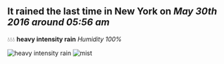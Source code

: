 ## It rained the last time in New York on *May 30th 2016 around 05:56 am*
💧💧💧  **heavy intensity rain** *Humidity 100%*

![heavy intensity rain](http://openweathermap.org/img/w/10n.png) ![mist](http://openweathermap.org/img/w/50n.png)
